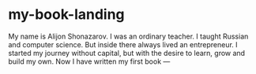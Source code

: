 # my-book-landing
My name is Alijon Shonazarov. I was an ordinary teacher. I taught Russian and computer science. But inside there always lived an entrepreneur.  I started my journey without capital, but with the desire to learn, grow and build my own. Now I have written my first book —
